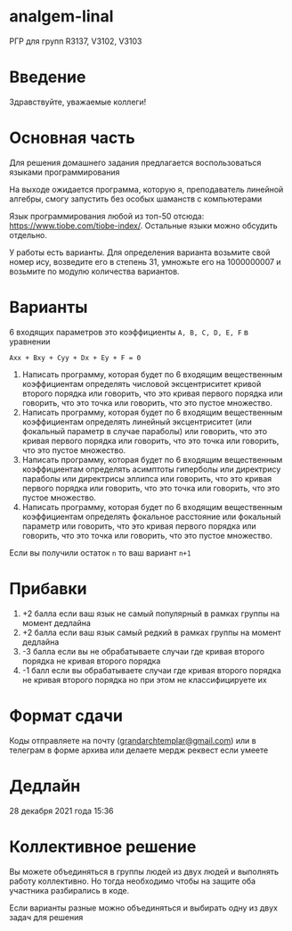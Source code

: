 # analgem-linal
РГР для групп R3137, V3102, V3103

# Введение
Здравствуйте, уважаемые коллеги! 

# Основная часть
Для решения домашнего задания предлагается воспользоваться языками программирования

На выходе ожидается программа, которую я, преподаватель линейной алгебры, смогу запустить без особых шаманств с компьютерами

Язык программирования любой из топ-50 отсюда: https://www.tiobe.com/tiobe-index/. Остальные языки можно обсудить отдельно. 

У работы есть варианты. Для определения варианта возьмите свой номер ису, возведите его в степень 31, умножьте его на 1000000007 и возьмите по модулю количества вариантов.

# Варианты
6 входящих параметров это коэффициенты `A, B, C, D, E, F` в уравнении 
```
Axx + Bxy + Cyy + Dx + Ey + F = 0
```
1. Написать программу, которая будет по 6 входящим вещественным коэффициентам определять числовой эксцентриситет кривой второго порядка или говорить, что это кривая первого порядка или говорить, что это точка или говорить, что это пустое множество.
2. Написать программу, которая будет по 6 входящим вещественным коэффициентам определять линейный эксцентриситет (или фокальный параметр в случае параболы) или говорить, что это кривая первого порядка или говорить, что это точка или говорить, что это пустое множество.
3. Написать программу, которая будет по 6 входящим вещественным коэффициентам определять асимптоты гиперболы или директрису параболы или директрисы эллипса или говорить, что это кривая первого порядка или говорить, что это точка или говорить, что это пустое множество.
4. Написать программу, которая будет по 6 входящим вещественным коэффициентам определять фокальное расстояние или фокальный параметр или говорить, что это кривая первого порядка или говорить, что это точка или говорить, что это пустое множество.

Если вы получили остаток `n` то ваш вариант `n+1`

# Прибавки
1. +2 балла если ваш язык не самый популярный в рамках группы на момент дедлайна
2. +2 балла если ваш язык самый редкий в рамках группы на момент дедлайна
3. -3 балла если вы не обрабатываете случаи где кривая второго порядка не кривая второго порядка 
4. -1 балл если вы обрабатываете случаи где кривая второго порядка не кривая второго порядка но при этом не классифицируете их 

# Формат сдачи
Коды отправляете на почту (grandarchtemplar@gmail.com) или в телеграм в форме архива
или делаете мердж реквест если умеете

# Дедлайн
28 декабря 2021 года 15:36

# Коллективное решение
Вы можете объединяться в группы людей из двух людей и выполнять работу коллективно. Но тогда необходимо чтобы на защите оба участника разбирались в коде. 

Если варианты разные можно объединяться и выбирать одну из двух задач для решения
